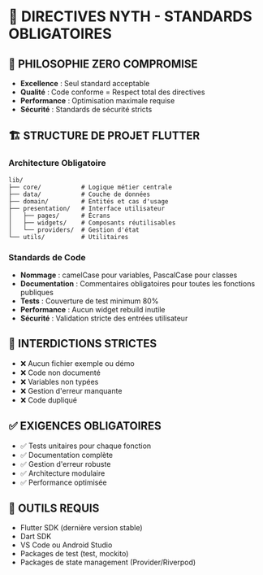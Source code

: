 # 📁 DIRECTIVES NYTH - STANDARDS OBLIGATOIRES

## 🎯 PHILOSOPHIE ZERO COMPROMISE
- **Excellence** : Seul standard acceptable
- **Qualité** : Code conforme = Respect total des directives
- **Performance** : Optimisation maximale requise
- **Sécurité** : Standards de sécurité stricts

## 🏗️ STRUCTURE DE PROJET FLUTTER

### Architecture Obligatoire
```
lib/
├── core/           # Logique métier centrale
├── data/           # Couche de données
├── domain/         # Entités et cas d'usage
├── presentation/   # Interface utilisateur
│   ├── pages/      # Écrans
│   ├── widgets/    # Composants réutilisables
│   └── providers/  # Gestion d'état
└── utils/          # Utilitaires
```

### Standards de Code
- **Nommage** : camelCase pour variables, PascalCase pour classes
- **Documentation** : Commentaires obligatoires pour toutes les fonctions publiques
- **Tests** : Couverture de test minimum 80%
- **Performance** : Aucun widget rebuild inutile
- **Sécurité** : Validation stricte des entrées utilisateur

## 🚫 INTERDICTIONS STRICTES
- ❌ Aucun fichier exemple ou démo
- ❌ Code non documenté
- ❌ Variables non typées
- ❌ Gestion d'erreur manquante
- ❌ Code dupliqué

## ✅ EXIGENCES OBLIGATOIRES
- ✅ Tests unitaires pour chaque fonction
- ✅ Documentation complète
- ✅ Gestion d'erreur robuste
- ✅ Architecture modulaire
- ✅ Performance optimisée

## 🔧 OUTILS REQUIS
- Flutter SDK (dernière version stable)
- Dart SDK
- VS Code ou Android Studio
- Packages de test (test, mockito)
- Packages de state management (Provider/Riverpod)
